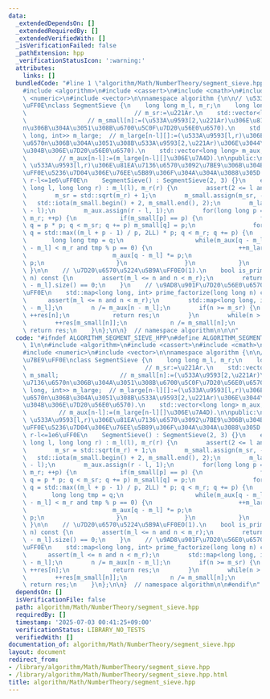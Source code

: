 ```yaml
---
data:
  _extendedDependsOn: []
  _extendedRequiredBy: []
  _extendedVerifiedWith: []
  _isVerificationFailed: false
  _pathExtension: hpp
  _verificationStatusIcon: ':warning:'
  attributes:
    links: []
  bundledCode: "#line 1 \"algorithm/Math/NumberTheory/segment_sieve.hpp\"\n\n\n\n\
    #include <algorithm>\n#include <cassert>\n#include <cmath>\n#include <map>\n#include\
    \ <numeric>\n#include <vector>\n\nnamespace algorithm {\n\n// \u533A\u9593\u7BE9\
    \uFF0E\nclass SegmentSieve {\n    long long m_l, m_r;\n    long long m_sr;   \
    \                              // m_sr:=\u221Ar.\n    std::vector<long long> m_small;\
    \                 // m_small[n]:=(\u533A\u9593[2,\u221Ar)\u306E\u81EA\u7136\u6570\
    n\u306B\u304A\u3051\u308B\u6700\u5C0F\u7D20\u56E0\u6570).\n    std::vector<std::map<long\
    \ long, int>> m_large;  // m_large[n-l][]:=(\u533A\u9593[l,r)\u306E\u81EA\u7136\
    \u6570n\u306B\u304A\u3051\u308B\u533A\u9593[2,\u221Ar)\u306E\u3044\u304F\u3064\
    \u304B\u306E\u7D20\u56E0\u6570).\n    std::vector<long long> m_aux;          \
    \         // m_aux[n-l]:=(m_large[n-l][]\u306E\u7A4D).\n\npublic:\n    // constructor.\
    \ \u533A\u9593[l,r)\u306E\u81EA\u7136\u6570\u3092\u7BE9\u306B\u304B\u3051\u308B\
    \uFF0E\u5236\u7D04\u306E\u76EE\u5B89\u306F\u304A\u304A\u3088\u305D 2<=l<r<=1e12,\
    \ r-l<=1e6\uFF0E\n    SegmentSieve() : SegmentSieve(2, 3) {}\n    explicit SegmentSieve(long\
    \ long l, long long r) : m_l(l), m_r(r) {\n        assert(2 <= l and l < r);\n\
    \        m_sr = std::sqrt(m_r) + 1;\n        m_small.assign(m_sr, -1);\n     \
    \   std::iota(m_small.begin() + 2, m_small.end(), 2);\n        m_large.resize(r\
    \ - l);\n        m_aux.assign(r - l, 1);\n        for(long long p = 2; p * p <\
    \ m_r; ++p) {\n            if(m_small[p] == p) {\n                for(long long\
    \ q = p * p; q < m_sr; q += p) m_small[q] = p;\n                for(long long\
    \ q = std::max((m_l + p - 1) / p, 2LL) * p; q < m_r; q += p) {\n             \
    \       long long tmp = q;\n                    while(m_aux[q - m_l] * m_aux[q\
    \ - m_l] < m_r and tmp % p == 0) {\n                        ++m_large[q - m_l][p];\n\
    \                        m_aux[q - m_l] *= p;\n                        tmp /=\
    \ p;\n                    }\n                }\n            }\n        }\n   \
    \ }\n\n    // \u7D20\u6570\u5224\u5B9A\uFF0EO(1).\n    bool is_prime(long long\
    \ n) const {\n        assert(m_l <= n and n < m_r);\n        return m_large[n\
    \ - m_l].size() == 0;\n    }\n    // \u9AD8\u901F\u7D20\u56E0\u6570\u5206\u89E3\
    \uFF0E\n    std::map<long long, int> prime_factorize(long long n) const {\n  \
    \      assert(m_l <= n and n < m_r);\n        std::map<long long, int> res = m_large[n\
    \ - m_l];\n        n /= m_aux[n - m_l];\n        if(n >= m_sr) {\n           \
    \ ++res[n];\n            return res;\n        }\n        while(n > 1) {\n    \
    \        ++res[m_small[n]];\n            n /= m_small[n];\n        }\n       \
    \ return res;\n    }\n};\n\n}  // namespace algorithm\n\n\n"
  code: "#ifndef ALGORITHM_SEGMENT_SIEVE_HPP\n#define ALGORITHM_SEGMENT_SIEVE_HPP\
    \ 1\n\n#include <algorithm>\n#include <cassert>\n#include <cmath>\n#include <map>\n\
    #include <numeric>\n#include <vector>\n\nnamespace algorithm {\n\n// \u533A\u9593\
    \u7BE9\uFF0E\nclass SegmentSieve {\n    long long m_l, m_r;\n    long long m_sr;\
    \                                 // m_sr:=\u221Ar.\n    std::vector<long long>\
    \ m_small;                 // m_small[n]:=(\u533A\u9593[2,\u221Ar)\u306E\u81EA\
    \u7136\u6570n\u306B\u304A\u3051\u308B\u6700\u5C0F\u7D20\u56E0\u6570).\n    std::vector<std::map<long\
    \ long, int>> m_large;  // m_large[n-l][]:=(\u533A\u9593[l,r)\u306E\u81EA\u7136\
    \u6570n\u306B\u304A\u3051\u308B\u533A\u9593[2,\u221Ar)\u306E\u3044\u304F\u3064\
    \u304B\u306E\u7D20\u56E0\u6570).\n    std::vector<long long> m_aux;          \
    \         // m_aux[n-l]:=(m_large[n-l][]\u306E\u7A4D).\n\npublic:\n    // constructor.\
    \ \u533A\u9593[l,r)\u306E\u81EA\u7136\u6570\u3092\u7BE9\u306B\u304B\u3051\u308B\
    \uFF0E\u5236\u7D04\u306E\u76EE\u5B89\u306F\u304A\u304A\u3088\u305D 2<=l<r<=1e12,\
    \ r-l<=1e6\uFF0E\n    SegmentSieve() : SegmentSieve(2, 3) {}\n    explicit SegmentSieve(long\
    \ long l, long long r) : m_l(l), m_r(r) {\n        assert(2 <= l and l < r);\n\
    \        m_sr = std::sqrt(m_r) + 1;\n        m_small.assign(m_sr, -1);\n     \
    \   std::iota(m_small.begin() + 2, m_small.end(), 2);\n        m_large.resize(r\
    \ - l);\n        m_aux.assign(r - l, 1);\n        for(long long p = 2; p * p <\
    \ m_r; ++p) {\n            if(m_small[p] == p) {\n                for(long long\
    \ q = p * p; q < m_sr; q += p) m_small[q] = p;\n                for(long long\
    \ q = std::max((m_l + p - 1) / p, 2LL) * p; q < m_r; q += p) {\n             \
    \       long long tmp = q;\n                    while(m_aux[q - m_l] * m_aux[q\
    \ - m_l] < m_r and tmp % p == 0) {\n                        ++m_large[q - m_l][p];\n\
    \                        m_aux[q - m_l] *= p;\n                        tmp /=\
    \ p;\n                    }\n                }\n            }\n        }\n   \
    \ }\n\n    // \u7D20\u6570\u5224\u5B9A\uFF0EO(1).\n    bool is_prime(long long\
    \ n) const {\n        assert(m_l <= n and n < m_r);\n        return m_large[n\
    \ - m_l].size() == 0;\n    }\n    // \u9AD8\u901F\u7D20\u56E0\u6570\u5206\u89E3\
    \uFF0E\n    std::map<long long, int> prime_factorize(long long n) const {\n  \
    \      assert(m_l <= n and n < m_r);\n        std::map<long long, int> res = m_large[n\
    \ - m_l];\n        n /= m_aux[n - m_l];\n        if(n >= m_sr) {\n           \
    \ ++res[n];\n            return res;\n        }\n        while(n > 1) {\n    \
    \        ++res[m_small[n]];\n            n /= m_small[n];\n        }\n       \
    \ return res;\n    }\n};\n\n}  // namespace algorithm\n\n#endif\n"
  dependsOn: []
  isVerificationFile: false
  path: algorithm/Math/NumberTheory/segment_sieve.hpp
  requiredBy: []
  timestamp: '2025-07-03 00:41:25+09:00'
  verificationStatus: LIBRARY_NO_TESTS
  verifiedWith: []
documentation_of: algorithm/Math/NumberTheory/segment_sieve.hpp
layout: document
redirect_from:
- /library/algorithm/Math/NumberTheory/segment_sieve.hpp
- /library/algorithm/Math/NumberTheory/segment_sieve.hpp.html
title: algorithm/Math/NumberTheory/segment_sieve.hpp
---
```

